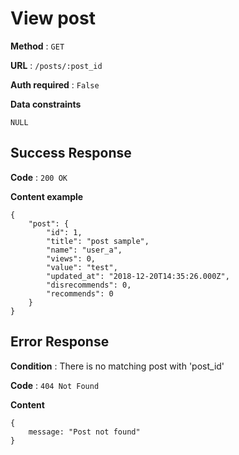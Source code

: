 # View post

**Method** : `GET`

**URL** : `/posts/:post_id`

**Auth required** : `False`

**Data constraints** 
```
NULL
```

## Success Response

**Code** : `200 OK`

**Content example**
```
{
    "post": {
        "id": 1,
        "title": "post sample",
        "name": "user_a",
        "views": 0,
        "value": "test",
        "updated_at": "2018-12-20T14:35:26.000Z",
        "disrecommends": 0,
        "recommends": 0
    }
}
```

## Error Response

**Condition** : There is no matching post with 'post_id'

**Code** : `404 Not Found`

**Content**

```
{
    message: "Post not found"
}
```
